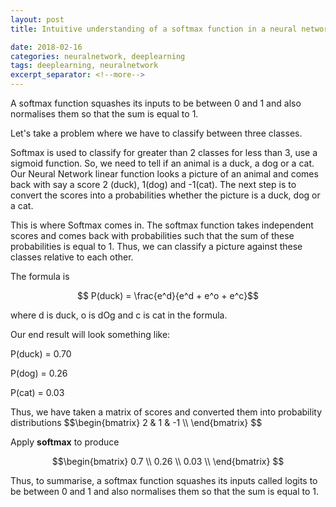 ```yaml
---
layout: post
title: Intuitive understanding of a softmax function in a neural network 

date: 2018-02-16
categories: neuralnetwork, deeplearning
tags: deeplearning, neuralnetwork 
excerpt_separator: <!--more-->
---
```


A softmax function squashes its inputs to be between 0 and 1 and also normalises them so that the sum is equal to 1.

Let's take a problem where we have to classify between three classes. 

Softmax is used to classify for greater than 2 classes for less than 3, use a sigmoid function. So, we need to tell if 
an animal is a duck, a dog or a cat. Our Neural Network linear function looks a picture of an animal and comes back with 
say a score 2 (duck), 1(dog) and -1(cat). The next step is to convert the scores into a probabilities 
whether the picture is a duck, dog or a cat. 

This is where Softmax comes in. The softmax function takes independent scores and comes back with probabilities such
that the sum of these probabilities is equal to 1. Thus, we can classify a picture against these classes relative 
to each other. 

The formula is 
<p>

$$
P(duck) = \frac{e^d}{e^d + e^o + e^c}$$
<p>
where d is duck, o is dOg and c is cat in the formula.

Our end result will look something like: 
<p>
P(duck) = 0.70
<p>
P(dog) = 0.26
<p>
P(cat) = 0.03
<p>
Thus, we have taken a matrix of scores and converted them into probability distributions
$$\begin{bmatrix}
2 & 1 & -1 \\
\end{bmatrix}
$$

Apply <b>softmax</b> to produce

$$\begin{bmatrix}
0.7 \\
0.26 \\
0.03 \\
\end{bmatrix}
$$


Thus, to summarise, a softmax function squashes its inputs called logits to be between 0 and 1 and also normalises them so that the sum is equal to 1.
